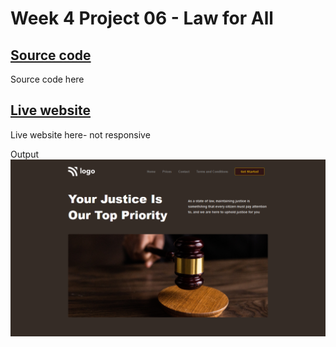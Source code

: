 # Week 4 Project 06 - Law for All

## [Source code](https://github.com/ajaydewangan1100/FSJS2.0/tree/main/Projects/Week-4-Project%2006)
Source code here

## [Live website](https://comfy-marshmallow-ede392.netlify.app/)
Live website here- not responsive

Output
![output](Output.png)